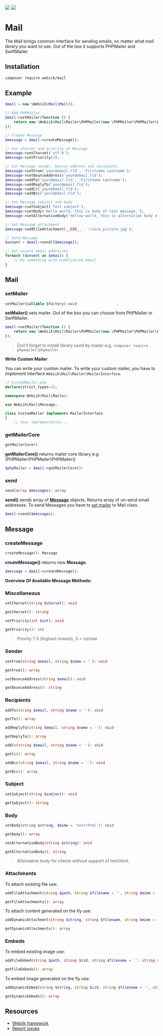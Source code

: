 <p align="left">
<img src="https://img.shields.io/packagist/l/webiik/webiik.svg"/>
<img src="https://img.shields.io/badge/dependencies-0-brightgreen.svg"/>
</p>

Mail
====
The Mail brings common interface for sending emails, no matter what mail library you want to use. Out of the box it supports PHPMailer and SwiftMailer.

Installation
------------
```bash
composer require webiik/mail
```

Example
-------
```php
$mail = new \Webiik\Mail\Mail();

// Add PHPMailer
$mail->setMailer(function () {
    return new \Webiik\Mail\Mailer\PHPMailer(new \PHPMailer\PHPMailer\PHPMailer());
});

// Create Message
$message = $mail->createMessage();

// Set charset and priority of Message
$message->setCharset('utf-8');
$message->setPriority(3);

// Set Message sender, bounce address and recipients
$message->setFrom('your@email.tld', 'Firstname Lastname');
$message->setBounceAddress('your@email.tld');
$message->addTo('your@email.tld', 'Firstname Lastname');
$message->addReplyTo('your@email.tld');
$message->addCc('your@email.tld');
$message->addBcc('your@email.tld');

// Set Message subject and body
$message->setSubject('Test subject');
$message->setBody('Hello world, this is body of test message.');
$message->setAlternativeBody('Hellow world, this is alternative body of test message.');

// Set Message attachment
$message->addFileAttachment(__DIR__ . '/nice_picture.jpg');

// Send Message
$unsent = $mail->send([$message]);

// Get unsent email addresses
foreach ($unsent as $email) {
    // Do something with undelivered email
}
```

Mail
----
### setMailer
```php
setMailer(callable $factory):void
```
**setMailer()** sets mailer. Out of the box you can choose from PHPMailer or SwiftMailer.
```php
$mail->setMailer(function () {
    return new \Webiik\Mail\Mailer\PHPMailer(new \PHPMailer\PHPMailer\PHPMailer());
});
```
> Don't forget to install library used by mailer e.g. `composer require phpmailer/phpmailer`

**Write Custom Mailer**

You can write your custom mailer. To write your custom mailer, you have to implement interface `Webiik\Mail\Mailer\MailerInterface`.
```php
// CustomMailer.php
declare(strict_types=1);

namespace Webiik\Mail\Mailer;

use Webiik\Mail\Message;

class CustomMailer implements MailerInterface
{
    // Your implementation...
``` 

### getMailerCore
```php
getMailerCore()
```
**getMailerCore()** returns mailer core library e.g. \PHPMailer\PHPMailer\PHPMailer()
```php
$phpMailer = $mail->getMailerCore(); 
```

### send
```php
send(array $messages): array
```
**send()** sends array of [**Message**](#message) objects. Returns array of un-send email addresses. To send Messages you have to [set mailer](#setmailer) to Mail class.
```php
$mail->send($messages); 
```

Message
-------
### createMessage
```php
createMessage(): Message
```
**createMessage()** returns new **Message**.
```php
$message = $mail->createMessage();
```

**Overview Of Available Message Methods:**

### Miscellaneous
```php
setCharset(string $charset): void
```
```php
getCharset(): string
```
```php
setPriority(int $int): void
```
```php
getPriority(): int
```
> Priority 1-5 (highest-lowest), 3 = normal

### Sender
```php
setFrom(string $email, string $name = ''): void
```
```php
getFrom(): array
```
```php
setBounceAddress(string $email): void
```
```php
getBounceAddress(): string
```

### Recipients
```php
addTo(string $email, string $name = ''): void
```
```php
getTo(): array
```
```php
addReplyTo(string $email, string $name = ''): void
```
```php
getReplyTo(): array
```
```php
addCc(string $email, string $name = ''): void
```
```php
getCc(): array
```
```php
addBcc(string $email, string $name = ''): void
```
```php
getBcc(): array
```

### Subject
```php
setSubject(string $subject): void
```
```php
getSubject(): string
```

### Body
```php
setBody(string $string, $mime = 'text/html'): void
```
```php
getBody(): array
```
```php
setAlternativeBody(string $string): void
```
```php
getAlternativeBody(): string
```
> Alternative body for clients without support of text/html.

### Attachments
To attach existing file use:
```php
addFileAttachment(string $path, string $filename = '', string $mime = ''): void
```
```php
getFileAttachments(): array
```
To attach content generated on the fly use:
```php
addDynamicAttachment(string $string, string $filename, string $mime = ''): void
```
```php
getDynamicAttachments(): array
```

### Embeds
To embed existing image use:
```php
addFileEmbed(string $path, string $cid, string $filename = '', string $mime = ''): void
```
```php
getFileEmbeds(): array
```
To embed image generated on the fly use:
```php
addDynamicEmbed(string $string, string $cid, string $filename = '', string $mime = ''): void
```
```php
getDynamicEmbeds(): array
```

Resources
---------
* [Webiik framework][1]
* [Report issues][2]

[1]: https://github.com/webiik/webiik
[2]: https://github.com/webiik/webiik/issues